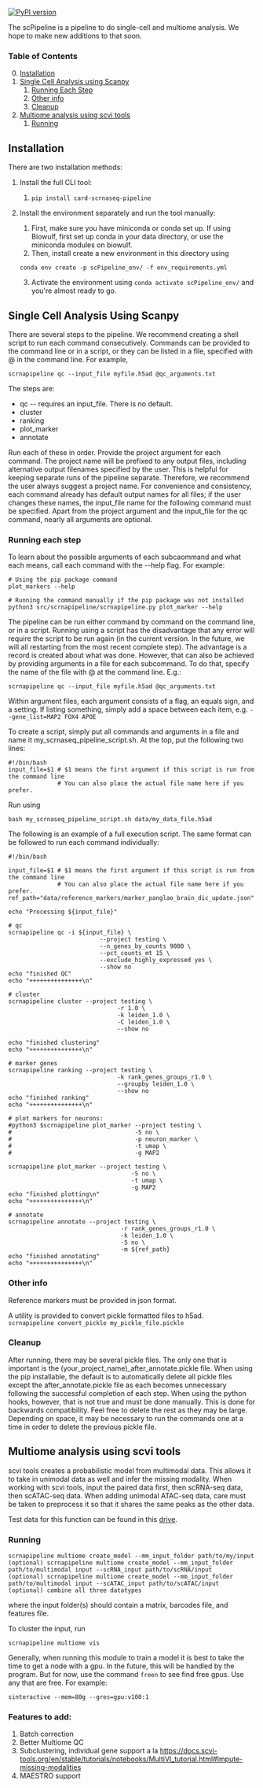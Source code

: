 [![PyPI version](https://badge.fury.io/py/card-scrnaseq-pipeline.svg)](https://badge.fury.io/py/card-scrnaseq-pipeline)

The scPipeline is a pipeline to do single-cell and multiome analysis. We hope to make new additions to that soon.



### Table of Contents 
0. [Installation](#0)
1. [Single Cell Analysis using Scanpy](#1)
    1. [Running Each Step](#2)
    2. [Other info](#3)
    3. [Cleanup](#4)
2. [Multiome analysis using scvi tools](#5)
    1. [Running](#6)


<a id="0"></a>
## Installation
There are two installation methods:  
1. Install the full CLI tool:
    1. `pip install card-scrnaseq-pipeline`

2. Install the environment separately and run the tool manually:
    1. First, make sure you have miniconda or conda set up. If using Biowulf, first set up conda in your data directory, or use the miniconda modules on biowulf.
    2. Then, install create a new environment in this directory using
    ```
    conda env create -p scPipeline_env/ -f env_requirements.yml
    ```
    3. Activate the environment using `conda activate scPipeline_env/` and you're almost ready to go.


<a id="1"></a>
## Single Cell Analysis Using Scanpy 
There are several steps to the pipeline. We recommend creating a shell script to run each command consecutively.
Commands can be provided to the command line or in a script,
or they can be listed in a file, specified with @ in the command line. For example, 
```
scrnapipeline qc --input_file myfile.h5ad @qc_arguments.txt
```

The steps are:
- qc -- requires an input_file. There is no default.  
- cluster  
- ranking  
- plot_marker  
- annotate  


Run each of these in order. Provide the project argument for each command. The project name will be prefixed to any output files, including alternative output filenames specified by the user. This is helpful for keeping separate runs of the pipeline separate. Therefore,
we recommend the user always suggest a project name.
For convenience and consistency, each command already has default
output names for all files; if the user changes these names, the input_file name for the following command must be specified.
Apart from the project argument
and the input_file for the qc command, nearly all arguments are optional.

<a id="2"></a>
### Running each step
To learn about the possible arguments of each subcaommand and what each means, call each command with the --help flag.
For example:
```
# Using the pip package command
plot_markers --help

# Running the command manually if the pip package was not installed
python3 src/scrnapipeline/scrnapipeline.py plot_marker --help
```  
The pipeline can be run either command by command on the command line, or in a script.
Running using a script has the disadvantage that any error will require the script to be run again (in the current version. In the future, we will all restarting from the most recent complete step). The advantage is a record is created about what was done.
However, that can also be achieved by providing arguments in a file for each subcommand. 
To do that, specify the name of the file with @ at the command line. E.g.:
```
scrnapipeline qc --input_file myfile.h5ad @qc_arguments.txt
``` 
Within argument files, each argument consists of a flag, an equals sign, and a setting. If listing something, 
simply add a space between each item, e.g. `--gene_list=MAP2 FOX4 APOE`

To create a script, simply put all commands and arguments in a file and name it my_scrnaseq_pipeline_script.sh.
At the top, put the following two lines:
```
#!/bin/bash
input_file=$1 # $1 means the first argument if this script is run from the command line
              # You can also place the actual file name here if you prefer.
```             
Run using 
```
bash my_scrnaseq_pipeline_script.sh data/my_data_file.h5ad
```

The following is an example of a full execution script. The same format can be followed to run each command individually:
```
#!/bin/bash

input_file=$1 # $1 means the first argument if this script is run from the command line
              # You can also place the actual file name here if you prefer.
ref_path="data/reference_markers/marker_panglao_brain_dic_update.json"

echo "Processing ${input_file}"

# qc
scrnapipeline qc -i ${input_file} \
                          --project testing \
                          --n_genes_by_counts 9000 \
                          --pct_counts_mt 15 \
                          --exclude_highly_expressed yes \
                          --show no
echo "finished QC"
echo "+++++++++++++++\n"

# cluster
scrnapipeline cluster --project testing \
                               -r 1.0 \
                               -k leiden_1.0 \
                               -C leiden_1.0 \
                               --show no

echo "finished clustering"
echo "+++++++++++++++\n"

# marker genes
scrnapipeline ranking --project testing \
                               -k rank_genes_groups_r1.0 \
                               --groupby leiden_1.0 \
                               --show no
echo "finished ranking"
echo "+++++++++++++++\n"

# plot markers for neurons: 
#python3 $scrnapipeline plot_marker --project testing \
#                                   -S no \
#                                   -p neuron_marker \
#                                   -t umap \
#                                   -g MAP2

scrnapipeline plot_marker --project testing \
                                   -S no \
                                   -t umap \
                                   -g MAP2 
echo "finished plotting\n"
echo "+++++++++++++++\n"

# annotate
scrnapipeline annotate --project testing \
                                -r rank_genes_groups_r1.0 \
                                -k leiden_1.0 \
                                -S no \
                                -m ${ref_path}
echo "finished annotating"
echo "+++++++++++++++\n"
```


<a id="3"></a>
### Other info
Reference markers must be provided in json format.

A utility is provided to convert pickle formatted files to h5ad.  
`scrnapipeline convert_pickle my_pickle_file.pickle`


<a id="4"></a>
### Cleanup
After running, there may be several pickle files. The only one that is important is the (your_project_name)_after_annotate.pickle file.
When using the pip installable, the default is to automatically delete all pickle files except the after_annotate.pickle file as each becomes unnecessary following the successful completion of each step. When using the python hooks, however, that is not true and must be done manually. This is done for backwards compatibility.
Feel free to delete the rest as they may be large. Depending on space, it may be necessary to run the commands one at a time in order to delete
the previous pickle file.


<a id="5"></a>
## Multiome analysis using scvi tools
scvi tools creates a probabilistic model from multimodal data. This allows it to take in unimodal data as well and infer the missing modality. When working with scvi tools, input the paired data first, then scRNA-seq data, then scATAC-seq data. When adding unimodal ATAC-seq data, care must be taken to preprocess it so that it shares the same peaks as the other data. 

Test data for this function can be found in this [drive](https://drive.google.com/drive/folders/1da59rcez4VTWOeUNRi7NOL1Ga36Xrlxk?usp=sharing).
    
<a id="6"></a>
### Running
    
    scrnapipeline multiome create_model --mm_input_folder path/to/my/input
    (optional) scrnapipeline multiome create_model --mm_input_folder path/to/multimodal input --scRNA_input path/to/scRNA/input
    (optional) scrnapipeline multiome create_model --mm_input_folder path/to/multimodal input --scATAC_input path/to/scATAC/input
    (optional) combine all three datatypes
where the input folder(s) should contain a matrix, barcodes file, and features file.  

To cluster the input, run

    scrnapipeline multiome vis

Generally, when running this module to train a model it is best to take the time to get a node with a gpu. In the future, this will be handled by the program. But for now, use the command `freen` to see find free gpus. Use any that are free. For example:
    
    sinteractive --mem=80g --gres=gpu:v100:1
    
### Features to add:
1. Batch correction
2. Better Multiome QC
3. Subclustering, individual gene support a la https://docs.scvi-tools.org/en/stable/tutorials/notebooks/MultiVI_tutorial.html#Impute-missing-modalities
4. MAESTRO support

